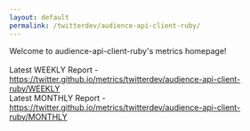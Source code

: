 ```yaml
---
layout: default
permalink: /twitterdev/audience-api-client-ruby/
---
```

Welcome to audience-api-client-ruby's metrics homepage!
<br><br>
Latest WEEKLY Report - <a href="https://twitter.github.io/metrics/twitterdev/audience-api-client-ruby/WEEKLY">https://twitter.github.io/metrics/twitterdev/audience-api-client-ruby/WEEKLY</a>
<br>
Latest MONTHLY Report - <a href="https://twitter.github.io/metrics/twitterdev/audience-api-client-ruby/MONTHLY">https://twitter.github.io/metrics/twitterdev/audience-api-client-ruby/MONTHLY</a>
<br>
